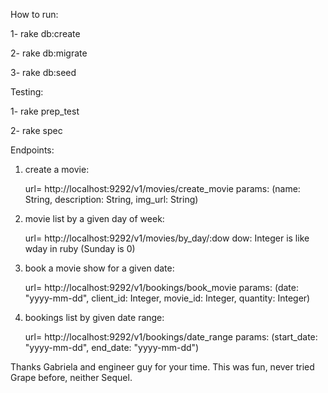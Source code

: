 How to run:

1- rake db:create 

2- rake db:migrate

3- rake db:seed

Testing:

1- rake prep_test

2- rake spec

Endpoints:

1) create a movie:

    url= http://localhost:9292/v1/movies/create_movie
    params: (name: String, description: String, img_url: String)

2) movie list by a given day of week:

    url= http://localhost:9292/v1/movies/by_day/:dow
    dow: Integer is like wday in ruby (Sunday is 0)

3) book a movie show for a given date:

    url= http://localhost:9292/v1/bookings/book_movie
    params: (date: "yyyy-mm-dd", client_id: Integer, movie_id: Integer, quantity: Integer)

4) bookings list by given date range:

    url= http://localhost:9292/v1/bookings/date_range
    params: (start_date: "yyyy-mm-dd", end_date: "yyyy-mm-dd")

Thanks Gabriela and engineer guy for your time. This was fun, never tried Grape before, neither Sequel.
